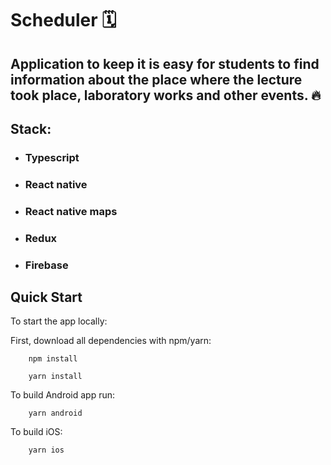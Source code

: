 # Scheduler 🗓️
## Application to keep it is easy for students to find information about the place where the lecture took place, laboratory works and other events. 🔥

## Stack: 

- ### Typescript
- ### React native
- ### React native maps
- ### Redux
- ### Firebase 



## Quick Start
To start the app locally:

First, download all dependencies with npm/yarn:

```
    npm install
```

```
    yarn install
```

To build Android app run:

```
    yarn android
```

To build iOS:

```
    yarn ios
```
